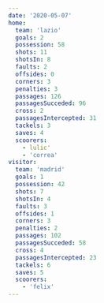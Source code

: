 ```yaml
---
date: '2020-05-07'
home:
  team: 'lazio'
  goals: 2
  possession: 58
  shots: 11
  shotsIn: 8
  faults: 2
  offsides: 0
  corners: 3
  penalties: 3
  passages: 126
  passagesSucceded: 96
  cross: 2
  passagesIntercepted: 31
  tackels: 3
  saves: 4
  scoorers:
    - lulic'
    - 'correa'
visitor:
  team: 'madrid'
  goals: 1
  possession: 42
  shots: 7
  shotsIn: 4
  faults: 3
  offsides: 1
  corners: 3
  penalties: 2
  passages: 102
  passagesSucceded: 58
  cross: 4
  passagesIntercepted: 23
  tackels: 6
  saves: 5
  scoorers:
    - 'felix'
---
```


